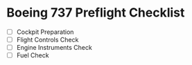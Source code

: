 # Boeing 737 Preflight Checklist

- [ ] Cockpit Preparation
- [ ] Flight Controls Check
- [ ] Engine Instruments Check
- [ ] Fuel Check
